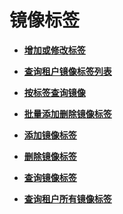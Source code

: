 # 镜像标签<a name="ims_03_0611"></a>

-   **[增加或修改标签](增加或修改标签.md)**  

-   **[查询租户镜像标签列表](查询租户镜像标签列表.md)**  

-   **[按标签查询镜像](按标签查询镜像.md)**  

-   **[批量添加删除镜像标签](批量添加删除镜像标签.md)**  

-   **[添加镜像标签](添加镜像标签.md)**  

-   **[删除镜像标签](删除镜像标签.md)**  

-   **[查询镜像标签](查询镜像标签.md)**  

-   **[查询租户所有镜像标签](查询租户所有镜像标签.md)**  


